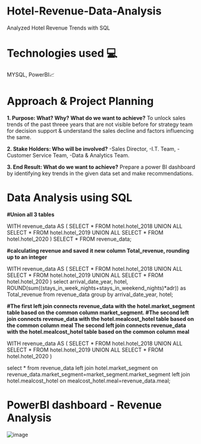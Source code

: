 # Hotel-Revenue-Data-Analysis
Analyzed Hotel Revenue Trends with SQL

# Technologies used 💻
MYSQL, PowerBI📈

# Approach & Project Planning 
**1. Purpose: What? Why? What do we want to achieve?**
To unlock sales trends of the past threee years that are not visible before for strategy team for decision support & understand the sales decline and factors influencing the same.

**2. Stake Holders: Who will be involved?**
-Sales Director,
-I.T. Team,
-Customer Service Team,
-Data & Analytics Team. 

**3. End Result: What do we want to achieve?**
Prepare a power BI dashboard by identifying key trends in the given data set and make recommendations.


# Data Analysis using SQL 

**#Union all 3 tables**

WITH revenue_data AS (
    SELECT * FROM hotel.hotel_2018
    UNION ALL
    SELECT * FROM hotel.hotel_2019
    UNION ALL
    SELECT * FROM hotel.hotel_2020
)
SELECT * FROM revenue_data;


**#calculating revenue and saved it new column Total_revenue, rounding up to an integer**

WITH revenue_data AS (
    SELECT * FROM hotel.hotel_2018
    UNION ALL
    SELECT * FROM hotel.hotel_2019
    UNION ALL
    SELECT * FROM hotel.hotel_2020
)
select arrival_date_year, hotel,
ROUND(sum((stays_in_week_nights+stays_in_weekend_nights)*adr)) as Total_revenue from revenue_data
group by arrival_date_year, hotel;


**#The first left join connects revenue_data with the hotel.market_segment table based on the common column market_segment.
#The second left join connects revenue_data with the hotel.mealcost_hotel table based on the common column meal
The second left join connects revenue_data with the hotel.mealcost_hotel table based on the common column meal**

WITH revenue_data AS (
    SELECT * FROM hotel.hotel_2018
    UNION ALL
    SELECT * FROM hotel.hotel_2019
    UNION ALL
    SELECT * FROM hotel.hotel_2020
)

select * from revenue_data left join hotel.market_segment on revenue_data.market_segment=market_segment.market_segment 
left join hotel.mealcost_hotel on mealcost_hotel.meal=revenue_data.meal;


# PowerBI dashboard - Revenue Analysis

![image](https://github.com/tav97/Hotel-Revenue-Data-Analysis/assets/151886105/3863b036-6b92-4fbe-9c44-065729841898)











